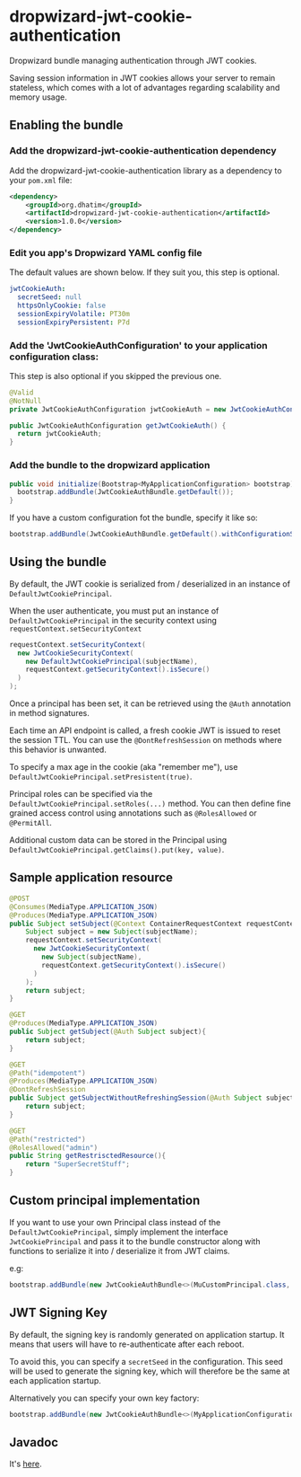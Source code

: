 # dropwizard-jwt-cookie-authentication
Dropwizard bundle managing authentication through JWT cookies.

Saving session information in JWT cookies allows your server to remain stateless, which comes with a lot of advantages regarding scalability and memory usage.

## Enabling the bundle

### Add the dropwizard-jwt-cookie-authentication dependency

Add the dropwizard-jwt-cookie-authentication library as a dependency to your `pom.xml` file:

```xml
<dependency>
    <groupId>org.dhatim</groupId>
    <artifactId>dropwizard-jwt-cookie-authentication</artifactId>
    <version>1.0.0</version>
</dependency>
  ```

### Edit you app's Dropwizard YAML config file

The default values are shown below. If they suit you, this step is optional.

```yml
jwtCookieAuth:
  secretSeed: null
  httpsOnlyCookie: false
  sessionExpiryVolatile: PT30m
  sessionExpiryPersistent: P7d
```

### Add the 'JwtCookieAuthConfiguration' to your application configuration class:

This step is also optional if you skipped the previous one.

```java
@Valid
@NotNull
private JwtCookieAuthConfiguration jwtCookieAuth = new JwtCookieAuthConfiguration();

public JwtCookieAuthConfiguration getJwtCookieAuth() {
  return jwtCookieAuth;
}
```

### Add the bundle to the dropwizard application

```java
public void initialize(Bootstrap<MyApplicationConfiguration> bootstrap) {
  bootstrap.addBundle(JwtCookieAuthBundle.getDefault());
}
```

If you have a custom configuration fot the bundle, specify it like so:
```java
bootstrap.addBundle(JwtCookieAuthBundle.getDefault().withConfigurationSupplier(MyAppConfiguration::getJwtCookieAuth));
```

## Using the bundle

By default, the JWT cookie is serialized from / deserialized in an instance of `DefaultJwtCookiePrincipal`.

When the user authenticate, you must put an instance of `DefaultJwtCookiePrincipal` in the security context using `requestContext.setSecurityContext`
```java
requestContext.setSecurityContext(
  new JwtCookieSecurityContext(
    new DefaultJwtCookiePrincipal(subjectName),
    requestContext.getSecurityContext().isSecure()
  )
);
```

Once a principal has been set, it can be retrieved using the `@Auth` annotation in method signatures.

Each time an API endpoint is called, a fresh cookie JWT is issued to reset the session TTL. You can use the `@DontRefreshSession` on methods where this behavior is unwanted.

To specify a max age in the cookie (aka "remember me"), use `DefaultJwtCookiePrincipal.setPresistent(true)`.

Principal roles can be specified via the `DefaultJwtCookiePrincipal.setRoles(...)` method. You can then define fine grained access control using annotations such as `@RolesAllowed` or `@PermitAll`.

Additional custom data can be stored in the Principal using `DefaultJwtCookiePrincipal.getClaims().put(key, value)`.

## Sample application resource
```java
@POST
@Consumes(MediaType.APPLICATION_JSON)
@Produces(MediaType.APPLICATION_JSON)
public Subject setSubject(@Context ContainerRequestContext requestContext, String subjectName){
    Subject subject = new Subject(subjectName);
    requestContext.setSecurityContext(
      new JwtCookieSecurityContext(
        new Subject(subjectName),
        requestContext.getSecurityContext().isSecure()
      )
    );
    return subject;
}

@GET
@Produces(MediaType.APPLICATION_JSON)
public Subject getSubject(@Auth Subject subject){
    return subject;
}

@GET
@Path("idempotent")
@Produces(MediaType.APPLICATION_JSON)
@DontRefreshSession
public Subject getSubjectWithoutRefreshingSession(@Auth Subject subject){
    return subject;
}

@GET
@Path("restricted")
@RolesAllowed("admin")
public String getRestrisctedResource(){
    return "SuperSecretStuff";
}
```

## Custom principal implementation

If you want to use your own Principal class instead of the `DefaultJwtCookiePrincipal`, simply implement the interface `JwtCookiePrincipal` and pass it to the bundle constructor along with functions to serialize it into / deserialize it from JWT claims.

e.g:

```java
bootstrap.addBundle(new JwtCookieAuthBundle<>(MuCustomPrincipal.class, MuCustomPrincipal::toClaims, MuCustomPrincipal::new));
```

## JWT Signing Key

By default, the signing key is randomly generated on application startup. It means that users will have to re-authenticate after each reboot.

To avoid this, you can specify a `secretSeed` in the configuration. This seed will be used to generate the signing key, which will therefore be the same at each application startup.

Alternatively you can specify your own key factory:
```java
bootstrap.addBundle(new JwtCookieAuthBundle<>(MyApplicationConfiguration::getJwtCookieAuth).setKeyFactory((configuration, environment) -> {/*return your own key*/}));
```

## Javadoc

It's [here](http://dhatim.github.io/dropwizard-jwt-cookie-authentication).
